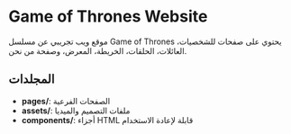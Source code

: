 # Game of Thrones Website

موقع ويب تجريبي عن مسلسل Game of Thrones يحتوي على صفحات للشخصيات، العائلات، الحلقات، الخريطة، المعرض، وصفحة من نحن.

## المجلدات
- **pages/**: الصفحات الفرعية
- **assets/**: ملفات التصميم والميديا
- **components/**: أجزاء HTML قابلة لإعادة الاستخدام 